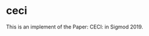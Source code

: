 # ceci
This is an implement of the Paper: <a name="Compact Embedding Cluster Index
for Scalable Subgraph Matching" ref="https://www2.seas.gwu.edu/~howie/publications/CECI-SIGMOD19.pdf" ></a>CECI:  in Sigmod 2019.
